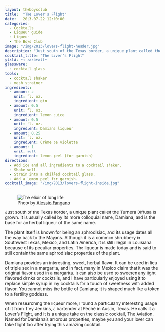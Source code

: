 ```yaml
---
layout: theboysclub
title:  "The Lover's Flight"
date:   2013-07-22 12:00:00
categories:
  - Cocktails
  - Liqueur guide
  - Liqueur
  - The Boys Club
image: "/img/2013/lovers-flight-header.jpg"
description: "Just south of the Texas border, a unique plant called the Turnera Diffusa is grown. It is usually called by its more colloquial name, Damiana, and is the base for an herbal liqueur of the..."
cocktail_title: "The Lover’s Flight"
yield: "1 cocktail"
glassware:
  - cocktail glass
tools:
  - cocktail shaker
  - mesh strainer
ingredients:
  - amount: 2
    unit: fl. oz.
    ingredient: gin
  - amount: 0.5
    unit: fl. oz.
    ingredient: lemon juice
  - amount: 0.5
    unit: fl. oz.
    ingredient: Damiana liqueur
  - amount: 0.25
    unit: fl. oz.
    ingredient: Crème de violette
  - amount: 1
    unit: null
    ingredient: lemon peel (for garnish)
directions:
  - Add ice and all ingredients to a cocktail shaker.
  - Shake well.
  - Strain into a chilled cocktail glass.
  - Add a lemon peel for garnish.
cocktail_image: "/img/2013/lovers-flight-inside.jpg"
---
```


<figure>
  <img src="/img/2013/lovers-flight-header.jpg" alt="The elixir of long life">
  <figcaption>Photo by <a target="\_blank" href="https://500px.com/alessiofangano">Alessio Fangano</a></figcaption>
</figure>

Just south of the Texas border, a unique plant called the Turnera Diffusa is grown. It is usually called by its more colloquial name, Damiana, and is the base for an herbal liqueur of the same name.

The plant itself is known for being an aphrodisiac, and its usage dates all the way back to the Mayans. Although it is a common shrubbery in Southwest Texas, Mexico, and Latin America, it is still illegal in Louisiana because of its peculiar properties. The liqueur is made today and is said to still contain the same aphrodisiac properties of the plant.

Damiana provides an interesting, sweet, herbal flavor. It can be used in lieu of triple sec in a margarita, and in fact, many in Mexico claim that it was the original flavor used in a margarita. It can also be used to sweeten any light flavored drinks or cocktails, and I have particularly enjoyed using it to replace simple syrup in my cocktails for a touch of sweetness with added flavor. You cannot miss the bottle of Damiana; it is shaped much like a token to a fertility goddess.

When researching the liqueur more, I found a particularly interesting usage of it from Trey Jenkins, a bartender at Péché in Austin, Texas. He calls it a Lover’s Flight, and it is a unique take on the classic cocktail, The Aviation. Named for Damiana’s amorous properties, maybe you and your lover can take flight too after trying this amazing cocktail.
